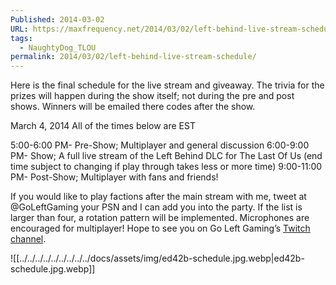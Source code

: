 ```yaml
---
Published: 2014-03-02
URL: https://maxfrequency.net/2014/03/02/left-behind-live-stream-schedule/
tags:
  - NaughtyDog_TLOU
permalink: 2014/03/02/left-behind-live-stream-schedule/
---
```

Here is the final schedule for the live stream and giveaway. The trivia for the prizes will happen during the show itself; not during the pre and post shows. Winners will be emailed there codes after the show.

March 4, 2014
All of the times below are EST

5:00-6:00 PM- Pre-Show; Multiplayer and general discussion
6:00-9:00 PM- Show; A full live stream of the Left Behind DLC for The Last Of Us (end time subject to changing if play through takes less or more time)
9:00-11:00 PM- Post-Show; Multiplayer with fans and friends!

If you would like to play factions after the main stream with me, tweet at @GoLeftGaming your PSN and I can add you into the party. If the list is larger than four, a rotation pattern will be implemented. Microphones are encouraged for multiplayer! Hope to see you on Go Left Gaming’s [Twitch channel](http://twitch.tv/goingleftgaming).

![[../../../../../../../../../docs/assets/img/ed42b-schedule.jpg.webp|ed42b-schedule.jpg.webp]]